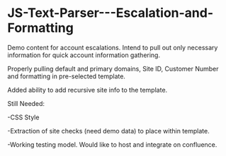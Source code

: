 # JS-Text-Parser---Escalation-and-Formatting
Demo content for account escalations. Intend to pull out only necessary information for quick account information gathering.

Properly pulling default and primary domains, Site ID, Customer Number and formatting in pre-selected template. 

Added ability to add recursive site info to the template.

Still Needed:

-CSS Style

-Extraction of site checks (need demo data) to place within template.

-Working testing model. Would like to host and integrate on confluence.
